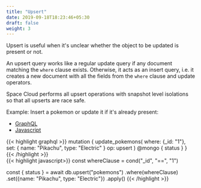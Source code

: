 ```yaml
---
title: "Upsert"
date: 2019-09-18T18:23:46+05:30
draft: false
weight: 3
---
```


Upsert is useful when it's unclear whether the object to be updated is present or not.

An upsert query works like a regular update query if any document matching the `where` clause exists. Otherwise, it acts as an insert query, i.e. it creates a new document with all the fields from the `where` clause and update operators. 

Space Cloud performs all upsert operations with snapshot level isolations so that all upserts are race safe.

Example: Insert a pokemon or update it if it's already present:

<div class="row tabs-wrapper">
  <div class="col s12" style="padding:0">
    <ul class="tabs">
      <li class="tab col s2"><a class="active" href="#upsert-graphql">GraphQL</a></li>
      <li class="tab col s2"><a href="#upsert-js">Javascript</a></li>
    </ul>
  </div>
  <div id="upsert-graphql" class="col s12" style="padding:0">
{{< highlight graphql >}}
mutation {
  update_pokemons(
    where: {_id: "1"},
    set: {
      name: "Pikachu",
      type: "Electric"
    }
    op: upsert
  ) @mongo {
    status
  }
}
{{< /highlight >}}   
  </div>
  <div id="upsert-js" class="col s12" style="padding:0">
{{< highlight javascript>}}
const whereClause = cond("_id", "==", "1")

const { status } = await db.upsert("pokemons")
  .where(whereClause)
  .set({name: "Pikachu", type: "Electric"})
  .apply()
{{< /highlight >}}  
  </div>  
</div>
